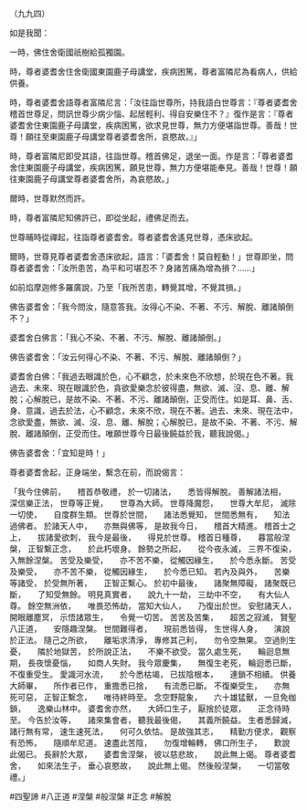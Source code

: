 （九九四）

如是我聞：

一時，佛住舍衛國祇樹給孤獨園。

時，尊者婆耆舍住舍衛國東園鹿子母講堂，疾病困篤，尊者富隣尼為看病人，供給供養。

時，尊者婆耆舍語尊者富隣尼言：「汝往詣世尊所，持我語白世尊言：『尊者婆耆舍稽首世尊足，問訊世尊少病少惱、起居輕利、得自安樂住不？』復作是言：『尊者婆耆舍住東園鹿子母講堂，疾病困篤，欲求見世尊，無力方便堪詣世尊。善哉！世尊！願往至東園鹿子母講堂尊者婆耆舍所，哀愍故。』」

時，尊者富隣尼即受其語，往詣世尊。稽首佛足，退坐一面。作是言：「尊者婆耆舍住東園鹿子母講堂，疾病困篤，願見世尊，無力方便堪能奉見。善哉！世尊！願往東園鹿子母講堂尊者婆耆舍所，為哀愍故。」

爾時，世尊默然而許。

時，尊者富隣尼知佛許已，即從坐起，禮佛足而去。

世尊晡時從禪起，往詣尊者婆耆舍。尊者婆耆舍遙見世尊，憑床欲起。

爾時，世尊見尊者婆耆舍憑床欲起，語言：「婆耆舍！莫自輕動！」世尊即坐，問尊者婆耆舍：「汝所患苦，為平和可堪忍不？身諸苦痛為增為損？……」

如前焰摩迦修多羅廣說，乃至「我所苦患，轉覺其增，不覺其損。」

佛告婆耆舍：「我今問汝，隨意答我。汝得心不染、不著、不污、解脫、離諸顛倒不？」

婆耆舍白佛言：「我心不染、不著、不污、解脫、離諸顛倒。」

佛告婆耆舍：「汝云何得心不染、不著、不污、解脫、離諸顛倒？」

婆耆舍白佛：「我過去眼識於色，心不顧念，於未來色不欣想，於現在色不著。我過去、未來、現在眼識於色，貪欲愛樂念於彼得盡，無欲、滅、沒、息、離、解脫；心解脫已，是故不染、不著、不污、離諸顛倒，正受而住。如是耳、鼻、舌、身、意識，過去於法，心不顧念，未來不欣，現在不著。過去、未來、現在法中，念欲愛盡，無欲、滅、沒、息、離、解脫；心解脫已，是故不染、不著、不污、解脫、離諸顛倒，正受而住。唯願世尊今日最後饒益於我，聽我說偈。」

佛告婆耆舍：「宜知是時！」

尊者婆耆舍起，正身端坐，繫念在前，而說偈言：

「我今住佛前，　　稽首恭敬禮，
於一切諸法，　　悉皆得解脫。
善解諸法相，　　深信樂正法，
世尊等正覺，　　世尊為大師。
世尊降魔怨，　　世尊大牟尼，
滅除一切使，　　自度群生類。
世尊於世間，　　諸法悉覺知，
世間悉無有，　　知法過佛者。
於諸天人中，　　亦無與佛等，
是故我今日，　　稽首大精進。
稽首士之上，　　拔諸愛欲刺，
我今是最後，　　得見於世尊。
稽首日種尊，　　暮當般涅槃，
正智繫正念，　　於此朽壞身。
餘勢之所起，　　從今夜永滅，
三界不復染，　　入無餘涅槃。
苦受及樂受，　　亦不苦不樂，
從觸因緣生，　　於今悉永斷。
苦受及樂受，　　亦不苦不樂，
從觸因緣生，　　於今悉已知。
若內及與外，　　苦樂等諸受，
於受無所著，　　正智正繫心。
於初中最後，　　諸聚無障礙，
諸聚既已斷，　　了知受無餘。
明見真實者，　　說九十一劫，
三劫中不空，　　有大仙人尊。
餘空無洲依，　　唯畏恐怖劫，
當知大仙人，　　乃復出於世。
安慰諸天人，　　開眼離塵冥，
示悟諸眾生，　　令覺一切苦。
苦苦及苦集，　　超苦之寂滅，
賢聖八正道，　　安隱趣涅槃。
世間難得者，　　現前悉皆得，
生世得人身，　　演說於正法。
隨己之所欲，　　離垢求清淨，
專修其己利，　　勿令空無果。
空過則生憂，　　隣於地獄苦，
於所說正法，　　不樂不欲受。
當久處生死，　　輪迴息無期，
長夜懷憂惱，　　如商人失財。
我今眾慶集，　　無復生老死，
輪迴悉已斷，　　不復重受生。
愛識河水流，　　於今悉枯竭，
已拔陰根本，　　連鎖不相續。
供養大師畢，　　所作者已作，
重擔悉已捨，　　有流悉已斷。
不復樂受生，　　亦無死可惡，
正智正繫念，　　唯待終時至。
念空野龍象，　　六十雄猛獸，
一旦免枷鎖，　　逸樂山林中。
婆耆舍亦然，　　大師口生子，
厭捨於徒眾，　　正念待時至。
今告於汝等，　　諸來集會者，
聽我最後偈，　　其義所饒益。
生者悉歸滅，　　諸行無有常，
速生速死法，　　何可久依怙。
是故強其志，　　精勤方便求，
觀察有恐怖，　　隨順牟尼道。
速盡此苦陰，　　勿復增輪轉，
佛口所生子，　　歎說此偈已。
長辭於大眾，　　婆耆舍涅槃，
彼以慈悲故，　　說此無上偈。
尊者婆耆舍，　　如來法生子，
垂心哀愍故，　　說此無上偈。
然後般涅槃，　　一切當敬禮。」






#四聖諦
#八正道
#涅槃
#般涅槃
#正念
#解脫
